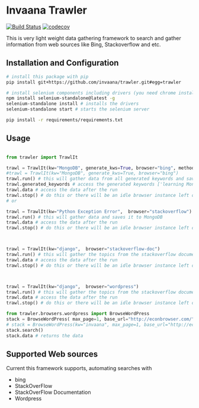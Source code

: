 # Invaana Trawler


[![Build Status](https://travis-ci.org/invaana/trawler.svg?branch=master)](https://travis-ci.org/invaana/trawler)
[![codecov](https://codecov.io/gh/invaana/trawler/branch/master/graph/badge.svg)](https://codecov.io/gh/invaana/trawler)


This is very light weight data gathering framework to search and gather information from web sources like Bing, 
Stackoverflow and etc. 

## Installation and Configuration

```bash
# install this package with pip
pip install git+https://github.com/invaana/trawler.git#egg=trawler

# install selenium components including drivers (you need chrome installed in your machine)
npm install selenium-standalone@latest -g
selenium-standalone install # installs the drivers 
selenium-standalone start # starts the selenium server

pip install -r requirements/requirements.txt
```



## Usage


```python

from trawler import TrawlIt

trawl = TrawlIt(kw="MongoDB", generate_kws=True, browser="bing", method="requests")
#trawl = TrawlIt(kw="MongoDB", generate_kws=True, browser="bing")
trawl.run() # this will gather data from all generated keywords and saves it to MongoDB
trawl.generated_keywords # access the generated keywords ['learning MongoDB', 'Programming with MongoDB', 'MongoDB tutorials' ] 
trawl.data # access the data after the run
trawl.stop() # do this or there will be an idle browser instance left on your machine
# or 

trawl = TrawlIt(kw="Python Exception Error",  browser="stackoverflow")
trawl.run() # this will gather data and saves it to MongoDB
trawl.data # access the data after the run
trawl.stop() # do this or there will be an idle browser instance left on your machine



trawl = TrawlIt(kw="django",  browser="stackoverflow-doc")
trawl.run() # this will gather the topics from the stackoverflow documentation
trawl.data # access the data after the run
trawl.stop() # do this or there will be an idle browser instance left on your machine



trawl = TrawlIt(kw="django",  browser="wordpress")
trawl.run() # this will gather the topics from the stackoverflow documentation
trawl.data # access the data after the run
trawl.stop() # do this or there will be an idle browser instance left on your machine

from trawler.browsers.wordpress import BrowseWordPress
stack = BrowseWordPress( max_page=1, base_url="http://econbrowser.com/")
# stack = BrowseWordPress(kw="invaana", max_page=1, base_url="http://econbrowser.com")
stack.search()
stack.data # returns the data

```


## Supported Web sources

Current this framework supports, automating searches with 

- bing
- StackOverFlow
- StackOverFlow Documentation
- Wordpress
